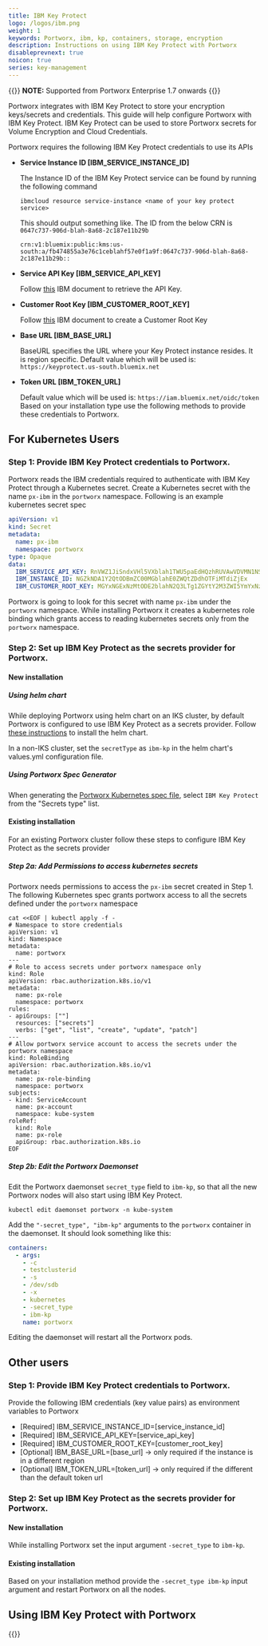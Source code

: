 ```yaml
---
title: IBM Key Protect
logo: /logos/ibm.png
weight: 1
keywords: Portworx, ibm, kp, containers, storage, encryption
description: Instructions on using IBM Key Protect with Portworx
disableprevnext: true
noicon: true
series: key-management
---
```



{{<info>}}
**NOTE:** Supported from Portworx Enterprise 1.7 onwards
{{</info>}}

Portworx integrates with IBM Key Protect to store your encryption keys/secrets and credentials. This guide will help configure Portworx with IBM Key Protect. IBM Key Protect can be used to store Portworx secrets for Volume Encryption and Cloud Credentials.

Portworx requires the following IBM Key Protect credentials to use its APIs

- **Service Instance ID [IBM_SERVICE_INSTANCE_ID]**

    The Instance ID of the IBM Key Protect service can be found by running the following command

    ```text
    ibmcloud resource service-instance <name of your key protect service>
    ```

    This should output something like. The ID from the below CRN is `0647c737-906d-blah-8a68-2c187e11b29b`
    ```
    crn:v1:bluemix:public:kms:us-south:a/fb474855a3e76c1ceblahf57e0f1a9f:0647c737-906d-blah-8a68-2c187e11b29b::
    ```

- **Service API Key [IBM_SERVICE_API_KEY]**

    Follow [this](https://cloud.ibm.com/docs/iam?topic=iam-serviceidapikeys#serviceidapikeys) IBM document to retrieve the API Key.

- **Customer Root Key [IBM_CUSTOMER_ROOT_KEY]**

    Follow [this](https://cloud.ibm.com/docs/services/key-protect?topic=key-protect-create-root-keys#create-root-keys) IBM document to create a Customer Root Key

- **Base URL [IBM_BASE_URL]**

    BaseURL specifies the URL where your Key Protect instance resides. It is region specific. Default value which will be used is: `https://keyprotect.us-south.bluemix.net`

- **Token URL [IBM_TOKEN_URL]**

    Default value which will be used is: `https://iam.bluemix.net/oidc/token`
    Based on your installation type use the following methods to provide these credentials to Portworx.

## For Kubernetes Users

### Step 1: Provide IBM Key Protect credentials to Portworx.

Portworx reads the IBM credentials required to authenticate with IBM Key Protect through a Kubernetes secret. Create a Kubernetes secret with the name `px-ibm` in the `portworx` namespace. Following is an example kubernetes secret spec

```yaml
apiVersion: v1
kind: Secret
metadata:
  name: px-ibm
  namespace: portworx
type: Opaque
data:
  IBM_SERVICE_API_KEY: RnVWZ1JiSndxVHl5VXblah1TWU5paEdHQzhRUVAwVDVMN1NSSHA5Z2VNa2k=
  IBM_INSTANCE_ID: NGZkNDA1Y2QtODBmZC00MGblahE0ZWQtZDdhOTFiMTdiZjEx
  IBM_CUSTOMER_ROOT_KEY: MGYxNGExNzMtODE2blahN2Q3LTg1ZGYtY2M3ZWI5YmYxNzRj
```

Portworx is going to look for this secret with name `px-ibm` under the `portworx` namespace. While installing Portworx it creates a kubernetes role binding which grants access to reading kubernetes secrets only from the `portworx` namespace.

### Step 2: Set up IBM Key Protect as the secrets provider for Portworx.

#### New installation

##### Using helm chart

While deploying Portworx using helm chart on an IKS cluster, by default Portworx is configured to use IBM Key Protect as a secrets provider. Follow [these instructions](https://github.com/portworx/helm/blob/master/charts/portworx/README.md) to install the helm chart.

In a non-IKS cluster, set the `secretType` as `ibm-kp` in the helm chart's values.yml configuration file.

##### Using Portworx Spec Generator
When generating the [Portworx Kubernetes spec file](https://install.portworx.com/2.0), select `IBM Key Protect` from the "Secrets type" list.

#### Existing installation

For an existing Portworx cluster follow these steps to configure IBM Key Protect as the secrets provider

##### Step 2a: Add Permissions to access kubernetes secrets

Portworx needs permissions to access the `px-ibm` secret created in Step 1. The following Kubernetes spec grants portworx access to all the secrets defined under the `portworx` namespace

```text
cat <<EOF | kubectl apply -f -
# Namespace to store credentials
apiVersion: v1
kind: Namespace
metadata:
  name: portworx
---
# Role to access secrets under portworx namespace only
kind: Role
apiVersion: rbac.authorization.k8s.io/v1
metadata:
  name: px-role
  namespace: portworx
rules:
- apiGroups: [""]
  resources: ["secrets"]
  verbs: ["get", "list", "create", "update", "patch"]
---
# Allow portworx service account to access the secrets under the portworx namespace
kind: RoleBinding
apiVersion: rbac.authorization.k8s.io/v1
metadata:
  name: px-role-binding
  namespace: portworx
subjects:
- kind: ServiceAccount
  name: px-account
  namespace: kube-system
roleRef:
  kind: Role
  name: px-role
  apiGroup: rbac.authorization.k8s.io
EOF
```

##### Step 2b: Edit the Portworx Daemonset

Edit the Portworx daemonset `secret_type` field to `ibm-kp`, so that all the new Portworx nodes will also start using IBM Key Protect.

```text
kubectl edit daemonset portworx -n kube-system
```

Add the `"-secret_type", "ibm-kp"` arguments to the `portworx` container in the daemonset. It should look something like this:
```yaml
containers:
  - args:
    - -c
    - testclusterid
    - -s
    - /dev/sdb
    - -x
    - kubernetes
    - -secret_type
    - ibm-kp
    name: portworx
```

Editing the daemonset will restart all the Portworx pods.

## Other users

### Step 1: Provide IBM Key Protect credentials to Portworx.

Provide the following IBM credentials (key value pairs) as environment variables to Portworx

- [Required] IBM_SERVICE_INSTANCE_ID=[service_instance_id]
- [Required] IBM_SERVICE_API_KEY=[service_api_key]
- [Required] IBM_CUSTOMER_ROOT_KEY=[customer_root_key]
- [Optional] IBM_BASE_URL=[base_url] → only required if the instance is in a different region
- [Optional] IBM_TOKEN_URL=[token_url] → only required if the different than the default token url

### Step 2: Set up IBM Key Protect as the secrets provider for Portworx.

#### New installation

While installing Portworx set the input argument `-secret_type` to `ibm-kp`.

#### Existing installation

Based on your installation method provide the `-secret_type ibm-kp` input argument and restart Portworx on all the nodes.


## Using IBM Key Protect with Portworx

{{<homelist series="ibm-key-protect-uses">}}